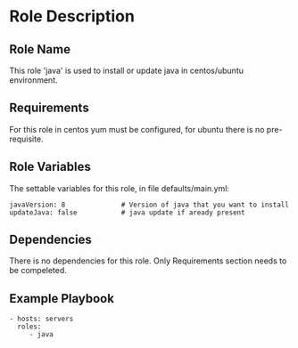 Role Description
=========

Role Name 
---------

This role 'java' is used to install or update java in centos/ubuntu environment. 

Requirements
------------

For this role in centos yum must be configured, for ubuntu there is no pre-requisite.

Role Variables
--------------

The settable variables for this role, in file defaults/main.yml:
    
    javaVersion: 8              # Version of java that you want to install 
    updateJava: false           # java update if aready present


Dependencies
------------

There is no dependencies for this role. Only Requirements section needs to be compeleted.

Example Playbook
----------------

    - hosts: servers
      roles:
         - java
